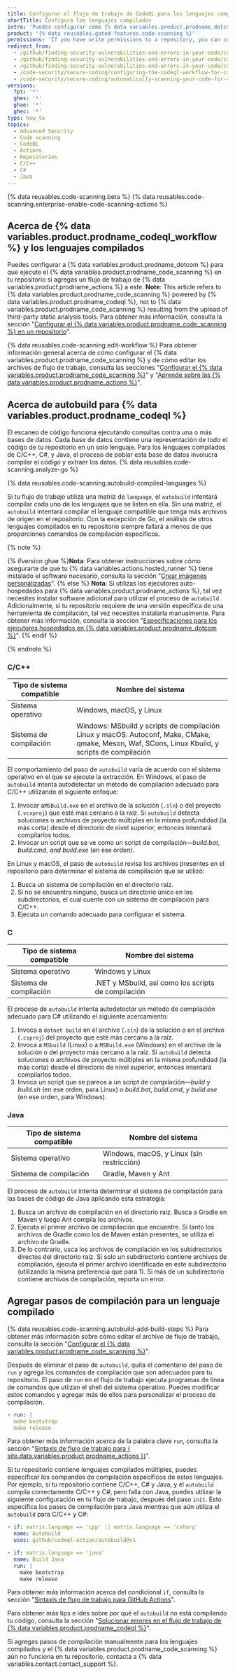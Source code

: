 ```yaml
---
title: Configurar el flujo de trabajo de CodeQL para los lenguajes compilados
shortTitle: Configura los lenguajes compilados
intro: 'Puedes configurar cómo {% data variables.product.prodname_dotcom %} utiliza el {% data variables.product.prodname_codeql_workflow %} para escanear el código escrito en los lenguajes compilados para las vulnerabilidades y errores.'
product: '{% data reusables.gated-features.code-scanning %}'
permissions: 'If you have write permissions to a repository, you can configure {% data variables.product.prodname_code_scanning %} for that repository.'
redirect_from:
  - /github/finding-security-vulnerabilities-and-errors-in-your-code/configuring-code-scanning-for-compiled-languages
  - /github/finding-security-vulnerabilities-and-errors-in-your-code/configuring-the-codeql-action-for-compiled-languages
  - /github/finding-security-vulnerabilities-and-errors-in-your-code/configuring-the-codeql-workflow-for-compiled-languages
  - /code-security/secure-coding/configuring-the-codeql-workflow-for-compiled-languages
  - /code-security/secure-coding/automatically-scanning-your-code-for-vulnerabilities-and-errors/configuring-the-codeql-workflow-for-compiled-languages
versions:
  fpt: '*'
  ghes: '*'
  ghae: '*'
  ghec: '*'
type: how_to
topics:
  - Advanced Security
  - Code scanning
  - CodeQL
  - Actions
  - Repositories
  - C/C++
  - C#
  - Java
---
```


<!--For this article in earlier GHES versions, see /content/github/finding-security-vulnerabilities-and-errors-in-your-code-->

{% data reusables.code-scanning.beta %}
{% data reusables.code-scanning.enterprise-enable-code-scanning-actions %}

## Acerca de {% data variables.product.prodname_codeql_workflow %} y los lenguajes compilados

Puedes configurar a {% data variables.product.prodname_dotcom %} para que ejecute el {% data variables.product.prodname_code_scanning %} en tu repositorio si agregas un flujo de trabajo de {% data variables.product.prodname_actions %} a este. **Note**: This article refers to {% data variables.product.prodname_code_scanning %} powered by {% data variables.product.prodname_codeql %}, not to {% data variables.product.prodname_code_scanning %} resulting from the upload of third-party static analysis tools. Para obtener más información, consulta la sección "[Configurar el {% data variables.product.prodname_code_scanning %} en un repositorio](/code-security/secure-coding/setting-up-code-scanning-for-a-repository)".

{% data reusables.code-scanning.edit-workflow %}
Para obtener información general acerca de cómo configurar el {% data variables.product.prodname_code_scanning %} y de cómo editar los archivos de flujo de trabajo, consulta las secciones "[Configurar el {% data variables.product.prodname_code_scanning %}](/code-security/secure-coding/configuring-code-scanning)" y "[Aprende sobre las {% data variables.product.prodname_actions %}](/actions/learn-github-actions)".

## Acerca de autobuild para {% data variables.product.prodname_codeql %}

El escaneo de código funciona ejecutando consultas contra una o más bases de datos. Cada base de datos contiene una representación de todo el código de tu repositorio en un solo lenguaje. Para los lenguajes compilados de C/C++, C#, y Java, el proceso de poblar esta base de datos involucra compilar el código y extraer los datos. {% data reusables.code-scanning.analyze-go %}

{% data reusables.code-scanning.autobuild-compiled-languages %}

Si tu flujo de trabajo utiliza una matriz de `language`, el `autobuild` intentará compilar cada uno de los lenguajes que se listen en ella. Sin una matriz, el `autobuild` intentará compilar el lenguaje compatible que tenga más archivos de origen en el repositorio. Con la excepción de Go, el análisis de otros lenguajes compilados en tu repositorio siempre fallará a menos de que proporciones comandos de compilación específicos.

{% note %}

{% ifversion ghae %}**Nota**: Para obtener instrucciones sobre cómo asegurarte de que tu {% data variables.actions.hosted_runner %} tiene instalado el software necesario, consulta la sección "[Crear imágenes personalizadas](/actions/using-github-hosted-runners/creating-custom-images)".
{% else %}
**Nota**: Si utilizas los ejecutores auto-hospedados para {% data variables.product.prodname_actions %}, tal vez necesites instalar software adicional para utilizar el proceso de `autobuild`. Adicionalmente, si tu repositorio requiere de una versión específica de una herramienta de compilación, tal vez necesites instalarla manualmente. Para obtener más información, consulta la sección "[Especificaciones para los ejecutores hospedados en {% data variables.product.prodname_dotcom %}](/actions/reference/specifications-for-github-hosted-runners/#supported-software)".
{% endif %}

{% endnote %}

### C/C++

| Tipo de sistema compatible | Nombre del sistema                                                                                                                                         |
| -------------------------- | ---------------------------------------------------------------------------------------------------------------------------------------------------------- |
| Sistema operativo          | Windows, macOS, y Linux                                                                                                                                    |
| Sistema de compilación     | Windows: MSbuild y scripts de compilación<br/>Linux y macOS: Autoconf, Make, CMake, qmake, Meson, Waf, SCons, Linux Kbuild, y scripts de compilación |

El comportamiento del paso de `autobuild` varía de acuerdo con el sistema operativo en el que se ejecute la extracción. En Windows, el paso de `autobuild` intenta autodetectar un método de compilación adecuado para C/C++ utilizando el siguiente enfoque:

1. Invocar a`MSBuild.exe` en el archivo de la solución (`.sln`) o del proyecto (`.vcxproj`) que esté más cercano a la raíz. Si `autobuild` detecta soluciones o archivos de proyecto múltiples en la misma profundidad (la más corta) desde el directorio de nivel superior, entonces intentará compilarlos todos.
2. Invocar un script que se ve como un script de compilación—_build.bat_, _build.cmd_, _and build.exe_ (en ese órden).

En Linux y macOS, el paso de `autobuild` revisa los archivos presentes en el repositorio para determinar el sistema de compilación que se utilizó:

1. Busca un sistema de compilación en el directorio raíz.
2. Si no se encuentra ninguno, busca un directorio único en los subdirectorios, el cual cuente con un sistema de compilación para C/C++.
3. Ejecuta un comando adecuado para configurar el sistema.

### C

| Tipo de sistema compatible | Nombre del sistema                                  |
| -------------------------- | --------------------------------------------------- |
| Sistema operativo          | Windows y Linux                                     |
| Sistema de compilación     | .NET y MSbuild, así como los scripts de compilación |

El proceso de `autobuild` intenta autodetectar un método de compilación adecuado para C# utilizando el siguiente acercamiento:

1. Invoca a `dotnet build` en el archivo (`.sln`) de la solución o en el archivo (`.csproj`) del proyecto que esté más cercano a la raíz.
2. Invoca a `MSbuild` (Linux) o a `MSBuild.exe` (Windows) en el archivo de la solución o del proyecto más cercano a la raíz. Si `autobuild` detecta soluciones o archivos de proyecto múltiples en la misma profundidad (la más corta) desde el directorio de nivel superior, entonces intentará compilarlos todos.
3. Invoca un script que se parece a un script de compilación—_build_ y _build.sh_ (en ese orden, para Linux) o _build.bat_, _build.cmd_, _y build.exe_ (en ese orden, para Windows).

### Java

| Tipo de sistema compatible | Nombre del sistema                        |
| -------------------------- | ----------------------------------------- |
| Sistema operativo          | Windows, macOS, y Linux (sin restricción) |
| Sistema de compilación     | Gradle, Maven y Ant                       |

El proceso de `autobuild` intenta determinar el sistema de compilación para las bases de código de Java aplicando esta estrategia:

1. Busca un archivo de compilación en el directorio raíz. Busca a Gradle en Maven y luego Ant compila los archivos.
2. Ejecuta el primer archivo de compilación que encuentre. Si tanto los archivos de Gradle como los de Maven están presentes, se utiliza el archivo de Gradle.
3. De lo contrario, usca los archivos de compilación en los subidrectorios directos del directorio raíz. Si solo un subdirectorio contiene archivos de compilación, ejecuta el primer archivo identificado en este subdirectorio (utilizando la misma preferencia que para 1). Si más de un subdirectorio contiene archivos de compilación, reporta un error.

## Agregar pasos de compilación para un lenguaje compilado

{% data reusables.code-scanning.autobuild-add-build-steps %} Para obtener más información sobre cómo editar el archivo de flujo de trabajo, consulta la sección "[Configurar el {% data variables.product.prodname_code_scanning %}](/code-security/secure-coding/configuring-code-scanning#editing-a-code-scanning-workflow)".

Después de eliminar el paso de `autobuild`, quita el comentario del paso de `run` y agrega los comandos de compilación que son adecuados para tu repositorio. El paso de `run` en el flujo de trabajo ejecuta programas de línea de comandos que utiizan el shell del sistema operativo. Puedes modificar estos comandos y agregar más de ellos para personalizar el proceso de compilación.

``` yaml
- run: |
  make bootstrap
  make release
```

Para obtener más información acerca de la palabra clave `run`, consulta la sección "[Sintaxis de flujo de trabajo para  { site.data.variables.product.prodname_actions }}](/actions/reference/workflow-syntax-for-github-actions#jobsjob_idstepsrun)".

Si tu repositorio contiene lenguajes compilados múltiples, puedes especificar los compandos de compilación específicos de estos lenguajes. Por ejemplo, si tu repositorio contiene C/C++, C# y Java, y el `autobuild` compila correctamente C/C++ y C#, pero falla con Java, puedes utilizar la siguiente configuración en tu flujo de trabajo, después del paso `init`. Esto especifica los pasos de compilación para Java mientras que aún utiliza el `autobuild` para C/C++ y C#:

```yaml
- if: matrix.language == 'cpp' || matrix.language == 'csharp' 
  name: Autobuild
  uses: github/codeql-action/autobuild@v1

- if: matrix.language == 'java' 
  name: Build Java
  run: |
    make bootstrap
    make release
```

Para obtener más información acerca del condicional `if`, consulta la sección "[Sintaxis de flujo de trabajo para GitHub Actions](/actions/reference/workflow-syntax-for-github-actions#jobsjob_idstepsif)".

Para obtener más tips e ides sobre por qué el `autobuild` no está compilando tu código, consulta la sección "[Solucionar errores en el flujo de trabajo de {% data variables.product.prodname_codeql %}](/code-security/secure-coding/troubleshooting-the-codeql-workflow)".

Si agregas pasos de compilación manualmente para los lenguajes compilados y el {% data variables.product.prodname_code_scanning %} aún no funciona en tu repositorio, contacta a {% data variables.contact.contact_support %}.
